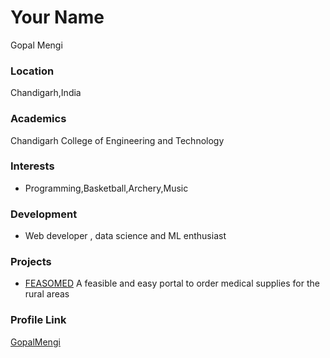 # Your Name

Gopal Mengi

### Location

Chandigarh,India

### Academics

Chandigarh College of Engineering and Technology

### Interests

- Programming,Basketball,Archery,Music

### Development

- Web developer , data science and ML enthusiast

### Projects

- [FEASOMED](https://github.com/GopalMengi/FEASOMED) A feasible and easy portal to order medical supplies for the rural areas
### Profile Link

[GopalMengi](https://github.com/GopalMengi)